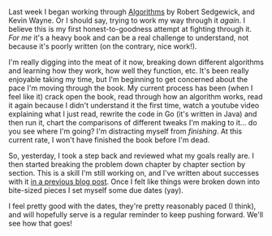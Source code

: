 <!--META--
author: Sean K Smith
created: 2020-05-11T13:13:52Z
edited: 2020-05-11T13:13:52Z
title: Big Personal Projects
subtitle: breaking down problems part deux
tags:
  - programming
--END-->
Last week I began working through [Algorithms](https://algs4.cs.princeton.edu/home/) by Robert Sedgewick, and Kevin Wayne. Or I should say, trying to work my way through it *again*. I believe this is my first honest-to-goodness attempt at fighting through it. *For me* it's a heavy book and can be a real challenge to understand, not because it's poorly written (on the contrary, nice work!).
<!--BREAK-->
I'm really digging into the meat of it now, breaking down different algorithms and learning how they work, how well they function, etc. It's been really enjoyable taking my time, but I'm beginning to get concerned about the pace I'm moving through the book. My current process has been (when I feel like it) crack open the book, read through how an algorithm works, read it again because I didn't understand it the first time, watch a youtube video explaining what I just read, rewrite the code in Go (it's written in Java) and then run it, chart the comparisons of different tweaks I'm making to it... do you see where I'm going? I'm distracting myself from *finishing*. At this current rate, I won't have finished the book before I'm dead.

So, yesterday, I took a step back and reviewed what my goals really are. I then started breaking the problem down chapter by chapter section by section. This is a skill I'm still working on, and I've written about successes with it [in a previous blog post](http://seanksmith.me/posts/2019/07/11). Once I felt like things were broken down into bite-sized pieces I set myself some due dates (yay).

I feel pretty good with the dates, they're pretty reasonably paced (I think), and will hopefully serve is a regular reminder to keep pushing forward. We'll see how that goes!
